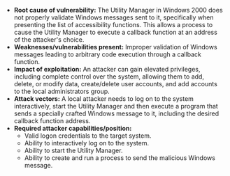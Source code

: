 - **Root cause of vulnerability:** The Utility Manager in Windows 2000 does not properly validate Windows messages sent to it, specifically when presenting the list of accessibility functions. This allows a process to cause the Utility Manager to execute a callback function at an address of the attacker's choice.
- **Weaknesses/vulnerabilities present:** Improper validation of Windows messages leading to arbitrary code execution through a callback function.
- **Impact of exploitation:** An attacker can gain elevated privileges, including complete control over the system, allowing them to add, delete, or modify data, create/delete user accounts, and add accounts to the local administrators group.
- **Attack vectors:** A local attacker needs to log on to the system interactively, start the Utility Manager and then execute a program that sends a specially crafted Windows message to it, including the desired callback function address.
- **Required attacker capabilities/position:**
  - Valid logon credentials to the target system.
  - Ability to interactively log on to the system.
  - Ability to start the Utility Manager.
  - Ability to create and run a process to send the malicious Windows message.